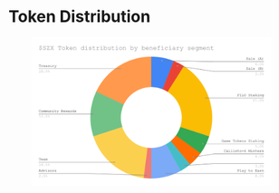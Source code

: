 # Token Distribution

<figure><img src="../../.gitbook/assets/$SZX Token distribution by beneficiary segment (1).svg" alt=""><figcaption></figcaption></figure>
